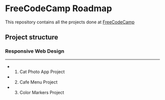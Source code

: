 # FreeCodeCamp Roadmap

This repository contains all the projects done at [FreeCodeCamp](www.freecodecamp.org)

## Project structure

### Responsive Web Design

---

-   1. Cat Photo App Project
-   2. Cafe Menu Project
-   3. Color Markers Project

